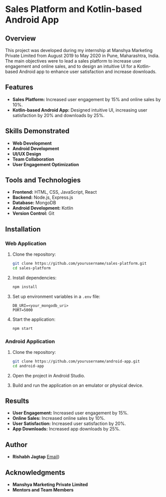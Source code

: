 # Sales Platform and Kotlin-based Android App

## Overview

This project was developed during my internship at Manshya Marketing Private Limited from August 2019 to May 2020 in Pune, Maharashtra, India. The main objectives were to lead a sales platform to increase user engagement and online sales, and to design an intuitive UI for a Kotlin-based Android app to enhance user satisfaction and increase downloads.

## Features

- **Sales Platform:** Increased user engagement by 15% and online sales by 10%.
- **Kotlin-based Android App:** Designed intuitive UI, increasing user satisfaction by 20% and downloads by 25%.

## Skills Demonstrated

- **Web Development**
- **Android Development**
- **UI/UX Design**
- **Team Collaboration**
- **User Engagement Optimization**

## Tools and Technologies

- **Frontend:** HTML, CSS, JavaScript, React
- **Backend:** Node.js, Express.js
- **Database:** MongoDB
- **Android Development:** Kotlin
- **Version Control:** Git

## Installation

### Web Application

1. Clone the repository:
   ```sh
   git clone https://github.com/yourusername/sales-platform.git
   cd sales-platform
   ```

2. Install dependencies:
   ```sh
   npm install
   ```

3. Set up environment variables in a `.env` file:
   ```env
   DB_URI=<your_mongodb_uri>
   PORT=5000
   ```

4. Start the application:
   ```sh
   npm start
   ```

### Android Application

1. Clone the repository:
   ```sh
   git clone https://github.com/yourusername/android-app.git
   cd android-app
   ```

2. Open the project in Android Studio.

3. Build and run the application on an emulator or physical device.


## Results

- **User Engagement:** Increased user engagement by 15%.
- **Online Sales:** Increased online sales by 10%.
- **User Satisfaction:** Increased user satisfaction by 20%.
- **App Downloads:** Increased app downloads by 25%.

## Author

- **Rishabh Jagtap** [Email](mailto:rjagtap.1999@gmail.com))

## Acknowledgments

- **Manshya Marketing Private Limited**
- **Mentors and Team Members**
